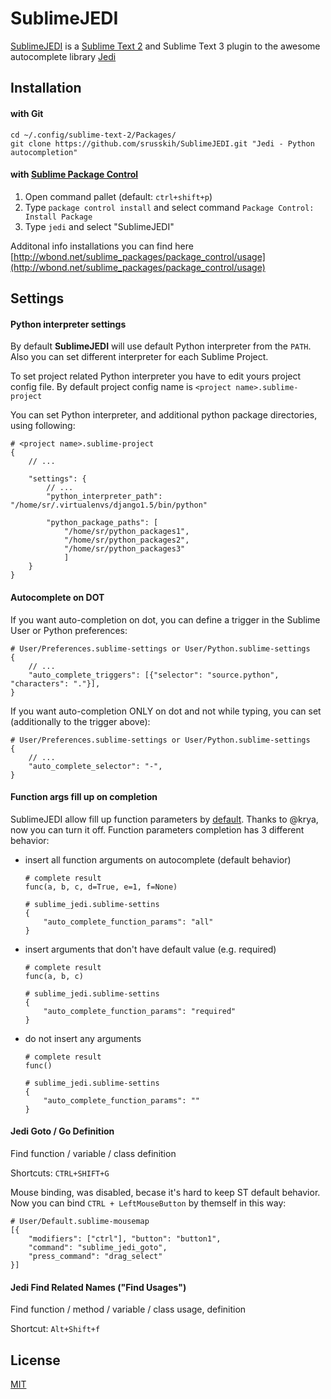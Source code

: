 SublimeJEDI
============

[SublimeJEDI](https://github.com/srusskih/SublimeJEDI) is a [Sublime Text 2](http://www.sublimetext.com/) and Sublime Text 3 plugin
to the awesome autocomplete library [Jedi](https://github.com/davidhalter/jedi)


Installation
------------

#### with Git

    cd ~/.config/sublime-text-2/Packages/
    git clone https://github.com/srusskih/SublimeJEDI.git "Jedi - Python autocompletion"


#### with [Sublime Package Control](http://wbond.net/sublime_packages/package_control)

 1. Open command pallet (default: `ctrl+shift+p`)
 2. Type `package control install` and select command `Package Control: Install Package`
 3. Type `jedi` and select "SublimeJEDI"

Additonal info installations you can find here [http://wbond.net/sublime_packages/package_control/usage](http://wbond.net/sublime_packages/package_control/usage)

Settings
--------

#### Python interpreter settings

By default **SublimeJEDI** will use default Python interpreter from the `PATH`.
Also you can set different interpreter for each Sublime Project.

To set project related Python interpreter you have to edit yours project config file.
By default project config name is `<project name>.sublime-project`

You can set Python interpreter, and additional python package directories, using following:

    # <project name>.sublime-project
    {
        // ...

        "settings": {
            // ...
            "python_interpreter_path": "/home/sr/.virtualenvs/django1.5/bin/python"

            "python_package_paths": [
                "/home/sr/python_packages1",
                "/home/sr/python_packages2",
                "/home/sr/python_packages3"
                ]
        }
    }

#### Autocomplete on DOT

If you want auto-completion on dot, you can define a trigger in the
Sublime User or Python preferences:

    # User/Preferences.sublime-settings or User/Python.sublime-settings
    {
        // ...
        "auto_complete_triggers": [{"selector": "source.python", "characters": "."}],
    }

If you want auto-completion ONLY on dot and not while typing, you can
set (additionally to the trigger above):


    # User/Preferences.sublime-settings or User/Python.sublime-settings
    {
        // ...
        "auto_complete_selector": "-",
    }

#### Function args fill up on completion

SublimeJEDI allow fill up function parameters by [default](sublime_jedi.sublime-settins#12). Thanks to @krya, now you can turn it off.
Function parameters completion has 3 different behavior:

  - insert all function arguments on autocomplete (default behavior)

        # complete result
        func(a, b, c, d=True, e=1, f=None)        

        # sublime_jedi.sublime-settins
        {
            "auto_complete_function_params": "all"
        }	
    

  - insert arguments that don't have default value (e.g. required)

        # complete result
        func(a, b, c)

        # sublime_jedi.sublime-settins
        {
            "auto_complete_function_params": "required"
        }

  - do not insert any arguments
        
        # complete result
        func()

        # sublime_jedi.sublime-settins
        {
            "auto_complete_function_params": ""
        }

#### Jedi Goto / Go Definition

Find function / variable / class definition

Shortcuts: `CTRL+SHIFT+G` 

Mouse binding, was disabled, becase it's hard to keep ST default behavior.
Now you can bind `CTRL + LeftMouseButton` by themself in this way:

    # User/Default.sublime-mousemap
    [{
        "modifiers": ["ctrl"], "button": "button1", 
        "command": "sublime_jedi_goto",
        "press_command": "drag_select"
    }]


#### Jedi Find Related Names ("Find Usages")

Find function / method / variable / class usage, definition

Shortcut: `Alt+Shift+f`


License
-------

[MIT](/LICENSE.txt)
